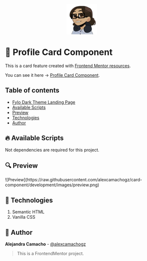 <p align="center">
    <a href="https://www.twitter.com/alexcamachogz">
        <img src="https://raw.githubusercontent.com/alexcamachogz/spa-react/development/src/assets/alex-icon.png" height="100" alt="Alex Camacho"/>
    </a>
</p>

<h1 id="fylo">📘 Profile Card Component</h1>

This is a card feature created with [Frontend Mentor resources](https://www.frontendmentor.io/challenges/profile-card-component-cfArpWshJ/).

You can see it here → [Profile Card Component](http://profile-card.alexcamachogz.com/).

## Table of contents

- [Fylo Dark Theme Landing Page](#fylo)
- [Available Scripts](#scripts)
- [Preview](#preview)
- [Technologies](#technologies)
- [Author](#author)

<h2 id="scripts">🔥 Available Scripts</h2>
Not dependencies are required for this project.

<h2 id="preview">🔍 Preview</h2>
![Preview](https://raw.githubusercontent.com/alexcamachogz/card-component/development/images/preview.png)

<h2 id="technologies">📌 Technologies</h2>

1. Semantic HTML
2. Vanilla CSS

<h2 id="author">🌟 Author</h2>

**Alejandra Camacho** - [@alexcamachogz](https://github.com/alexcamachogz)

> This is a FrontendMentor project.
